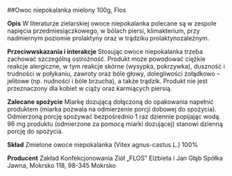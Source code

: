 ##Owoc niepokalanka mielony 100g, Flos

**Opis** W literaturze zielarskiej owoce niepokalanka polecane są w zespole napięcia przedmiesiączkowego, w bólach piersi, klimakterium, przy nadmiernym poziomie prolaktyny oraz w trądziku prolaktynozależnym.

**Przeciwwskazania i interakcje** Stosując owoce niepokalanka trzeba zachować szczególną ostrożność. Produkt może powodować ciężkie reakcje alergiczne, w tym reakcje skórne (wysypka, pokrzywka), duszność i trudności w połykaniu, zawroty oraz bóle głowy, dolegliwości żołądkowo – jelitowe (np. nudności i bóle brzucha), a także trądzik. Produkt nie jest przeznaczony dla kobiet w ciąży oraz karmiących piersią.

**Zalecane spożycie** Miarkę dozującą dołączoną do opakowania napełnić produktem (miarka pozwala na odmierzenie porcji dobowej do spożycia). Odmierzoną porcję spożywać bezpośrednio 1 raz dziennie popijając wodą. 96 mg produktu (odmierzone za pomocą miarki dozującej) stanowi dzienną porcję do spożycia.

**Skład** Zmielone owoce niepokalanka (Vitex agnus-castus L.) 100%

**Producent** Zakład Konfekcjonowania Ziół „FLOS” Elżbieta i Jan Głąb Spółka Jawna, Mokrsko 118, 98-345 Mokrsko